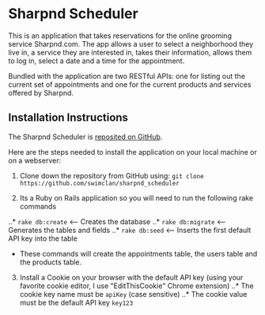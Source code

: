# Sharpnd Scheduler

This is an application that takes reservations for the online grooming service Sharpnd.com.  The app allows a user to select a neighborhood they live in, a service they are interested in, takes their information, allows them to log in, select a date and a time for the appointment.

Bundled with the application are two RESTful APIs: one for listing out the current set of appointments and one for the current products and services offered by Sharpnd.

## Installation Instructions

The Sharpnd Scheduler is [reposited on GitHub](https://github.com/swimclan/sharpnd_scheduler).

Here are the steps needed to install the application on your local machine or on a webserver:

1. Clone down the repository from GitHub using: `git clone https://github.com/swimclan/sharpnd_scheduler`

2. Its a Ruby on Rails application so you will need to run the following rake commands

..* `rake db:create` <-- Creates the database
..* `rake db:migrate` <-- Generates the tables and fields
..* `rake db:seed` <-- Inserts the first default API key into the table

- These commands will create the appointments table, the users table and the products table.

3. Install a Cookie on your browser with the default API key (using your favorite cookie editor, I use "EditThisCookie" Chrome extension)
..* The cookie key name must be `apiKey` (case sensitive)
..* The cookie value must be the default API key `key123`
